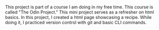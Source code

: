 This project is part of a course I am doing in my free time. This course is 
called "The Odin Project." This mini project serves as a refresher on html 
basics. In this project, I created a html page showcasing a recipe. While
doing it, I practiced version control with git and basic CLI commands.